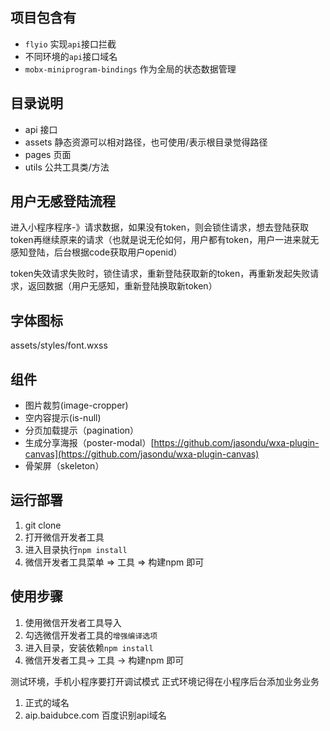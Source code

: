 ## 项目包含有
- `flyio` 实现`api`接口拦截
- 不同环境的`api`接口域名
- `mobx-miniprogram-bindings` 作为全局的状态数据管理

## 目录说明
- api 接口
- assets 静态资源可以相对路径，也可使用/表示根目录觉得路径
- pages 页面
- utils 公共工具类/方法

## 用户无感登陆流程

进入小程序程序-》请求数据，如果没有token，则会锁住请求，想去登陆获取token再继续原来的请求（也就是说无伦如何，用户都有token，用户一进来就无感知登陆，后台根据code获取用户openid）

token失效请求失败时，锁住请求，重新登陆获取新的token，再重新发起失败请求，返回数据（用户无感知，重新登陆换取新token）


## 字体图标
assets/styles/font.wxss

## 组件
- 图片裁剪(image-cropper)
- 空内容提示(is-null)
- 分页加载提示（pagination）
- 生成分享海报（poster-modal）[https://github.com/jasondu/wxa-plugin-canvas](https://github.com/jasondu/wxa-plugin-canvas)
- 骨架屏（skeleton）


## 运行部署
1. git clone
2. 打开微信开发者工具
3. 进入目录执行`npm install`
4. 微信开发者工具菜单 => 工具 => 构建npm 即可


## 使用步骤
1. 使用微信开发者工具导入
2. 勾选微信开发者工具的`增强编译选项`
3. 进入目录，安装依赖`npm install`
4. 微信开发者工具-> 工具 -> 构建npm 即可

测试环境，手机小程序要打开调试模式
正式环境记得在小程序后台添加业务业务
1. 正式的域名
2. aip.baidubce.com 百度识别api域名
  